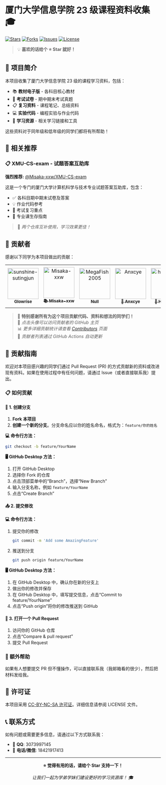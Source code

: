 # 厦门大学信息学院 23 级课程资料收集 🎓

[![Stars](https://img.shields.io/github/stars/sunshine-sutingjun/XMU-CS23-Learning-Resources?style=flat-square&logo=github)](https://github.com/sunshine-sutingjun/XMU-CS23-Learning-Resources/stargazers)
[![Forks](https://img.shields.io/github/forks/sunshine-sutingjun/XMU-CS23-Learning-Resources?style=flat-square&logo=github)](https://github.com/sunshine-sutingjun/XMU-CS23-Learning-Resources/network/members)
[![Issues](https://img.shields.io/github/issues/sunshine-sutingjun/XMU-CS23-Learning-Resources?style=flat-square&logo=github)](https://github.com/sunshine-sutingjun/XMU-CS23-Learning-Resources/issues)
[![License](https://img.shields.io/github/license/sunshine-sutingjun/XMU-CS23-Learning-Resources?style=flat-square)](./LICENSE)

> 💡 **喜欢的话给个 ⭐ Star 就好！**

## 📖 项目简介

本项目收集了厦门大学信息学院 23 级的课程学习资料，包括：

- 📚 **教材电子版** - 各科目核心教材
- 📝 **考试试卷** - 期中期末考试真题
- 📋 **复习资料** - 课程笔记、总结资料  
- 💻 **实验代码** - 编程实验与作业代码
- 🔗 **学习资源** - 相关学习链接和工具

这些资料对于同年级和低年级的同学们都将有所帮助！

## 🔗 相关推荐

### 📋 XMU-CS-exam - 试题答案互助库
**强烈推荐:** [@Misaka-xxw/XMU-CS-exam](https://github.com/Misaka-xxw/XMU-CS-exam) 

这是一个专门的厦门大学计算机科学与技术专业试题答案互助库，包含：
- ✅ 各科目期中期末试卷及答案
- 💡 作业代码参考
- 📑 考试复习重点
- 🎯 专业课生存指南

> 💭 *两个仓库互补使用，学习效果更佳！*

## 👥 贡献者

感谢以下同学为本项目做出的贡献：

<!-- readme: contributors -start -->
<table>
<tr>
    <td align="center">
        <a href="https://github.com/sunshine-sutingjun">
            <img src="https://avatars.githubusercontent.com/u/146500301?v=4" width="100;" alt="sunshine-sutingjun"/>
            <br />
            <sub><b>Glowrise</b></sub>
        </a>
    </td>
    <td align="center">
        <a href="https://github.com/Misaka-xxw">
            <img src="https://avatars.githubusercontent.com/u/110085579?v=4" width="100;" alt="Misaka-xxw"/>
            <br />
            <sub><b>📚 Misaka-xxw</b></sub>
        </a>
    </td>
    <td align="center">
        <a href="https://github.com/MegaFish2005">
            <img src="https://avatars.githubusercontent.com/u/163986513?v=4" width="100;" alt="MegaFish2005"/>
            <br />
            <sub><b>Null</b></sub>
        </a>
    </td>
    <td align="center">
        <a href="https://github.com/Anxcye">
            <img src="https://avatars.githubusercontent.com/u/91717732?v=4" width="100;" alt="Anxcye"/>
            <br />
            <sub><b>🔬 Anxcye</b></sub>
        </a>
    </td>
    <td align="center">
        <a href="https://github.com/haiyu614">
            <img src="https://avatars.githubusercontent.com/u/173423917?v=4" width="100;" alt="haiyu614"/>
            <br />
            <sub><b>📝 Haiyu614</b></sub>
        </a>
    </td>
    <td align="center">
        <a href="https://github.com/jadeproheshan">
            <img src="https://avatars.githubusercontent.com/u/177654940?v=4" width="100;" alt="jadeproheshan"/>
            <br />
            <sub><b>📄 Jadeproheshan</b></sub>
        </a>
    </td></tr>
</table>
<!-- readme: contributors -end -->

> 💝 **特别感谢所有为这个项目贡献代码、资料和想法的同学们！**  
> 🌟 *点击头像可以访问贡献者的 GitHub 主页*  
> 📊 *更多详细贡献统计请查看 [Contributors](https://github.com/sunshine-sutingjun/XMU-CS23-Learning-Resources/graphs/contributors) 页面*  
> 🤖 *贡献者列表通过 GitHub Actions 自动更新*

## 🤝 贡献指南

欢迎对本项目感兴趣的同学们通过 Pull Request (PR) 的方式贡献新的资料或改进现有资料。如果在使用过程中有任何问题，请通过 Issue（或者直接联系我）提出。

### 📋 如何贡献

#### 🔧 1. 创建分支

1. **Fork 本项目**
2. **创建一个新的分支**。分支命名应以你的姓名命名，格式为：`feature/你的姓名`

**💻 命令行方法：**

```bash
git checkout -b feature/YourName
```

**🖥️ GitHub Desktop 方法：**

1. 打开 GitHub Desktop
2. 选择你 Fork 的仓库
3. 点击顶部菜单中的“Branch”，选择“New Branch”
4. 输入分支名称，例如 `feature/YourName`
5. 点击“Create Branch”

#### 📤 2. 提交修改

**💻 命令行方法：**

1. 提交你的修改
   ```bash
   git commit -m 'Add some AmazingFeature'
   ```

2. 推送到分支
   ```bash
   git push origin feature/YourName
   ```

**🖥️ GitHub Desktop 方法：**

1. 在 GitHub Desktop 中，确认你在新的分支上
2. 做出你的修改并保存
3. 在 GitHub Desktop 中，填写提交信息，点击“Commit to feature/YourName”
4. 点击“Push origin”将你的修改推送到 GitHub

#### 🔄 3. 打开一个 Pull Request

1. 访问你的 GitHub 仓库
2. 点击“Compare & pull request”
3. 提交 Pull Request

### 💬 额外帮助

如果有人想要提交 PR 但不懂操作，可以直接联系我（我邮箱看的很少），然后把材料发给我。

## 📄 许可证

本项目采用 [CC-BY-NC-SA 许可证](./LICENSE)。详细信息请参阅 LICENSE 文件。

## 📞 联系方式

如有问题或需要更多信息，请通过以下方式联系我：

- 📧 **QQ**: 3073997145
- 📱 **电话/微信**: 18421917413

---

<div align="center">

**⭐ 觉得有用的话，请给个 Star 支持一下！**

*让我们一起为学弟学妹们建设更好的学习资源库！* 🎓

</div>
